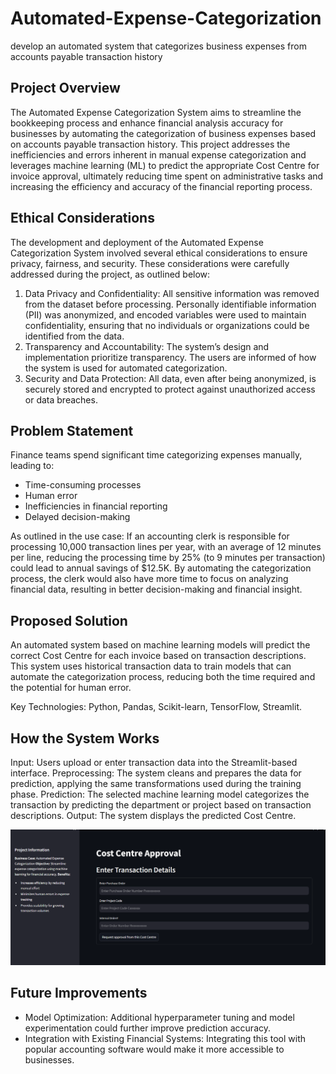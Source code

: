 # Automated-Expense-Categorization

develop an automated system that categorizes business expenses from accounts payable transaction history

## Project Overview

The Automated Expense Categorization System aims to streamline the bookkeeping process and enhance financial analysis accuracy for businesses by automating the categorization of business expenses based on accounts payable transaction history. This project addresses the inefficiencies and errors inherent in manual expense categorization and leverages machine learning (ML) to predict the appropriate Cost Centre for invoice approval, ultimately reducing time spent on administrative tasks and increasing the efficiency and accuracy of the financial reporting process.

## Ethical Considerations

The development and deployment of the Automated Expense Categorization System involved several ethical considerations to ensure privacy, fairness, and security. These considerations were carefully addressed during the project, as outlined below:

1. Data Privacy and Confidentiality:
All sensitive information was removed from the dataset before processing. Personally identifiable information (PII) was anonymized, and encoded variables were used to maintain confidentiality, ensuring that no individuals or organizations could be identified from the data.
2. Transparency and Accountability:
The system’s design and implementation prioritize transparency. The users are informed of how the system is used for automated categorization.
3. Security and Data Protection:
All data, even after being anonymized, is securely stored and encrypted to protect against unauthorized access or data breaches.

## Problem Statement

Finance teams spend significant time categorizing expenses manually, leading to:

* Time-consuming processes
* Human error
* Inefficiencies in financial reporting
* Delayed decision-making

As outlined in the use case: If an accounting clerk is responsible for processing 10,000 transaction lines per year, with an average of 12 minutes per line, reducing the processing time by 25% (to 9 minutes per transaction) could lead to annual savings of $12.5K. By automating the categorization process, the clerk would also have more time to focus on analyzing financial data, resulting in better decision-making and financial insight.

## Proposed Solution

An automated system based on machine learning models will predict the correct Cost Centre for each invoice based on transaction descriptions. This system uses historical transaction data to train models that can automate the categorization process, reducing both the time required and the potential for human error.

Key Technologies: Python, Pandas, Scikit-learn, TensorFlow, Streamlit.

## How the System Works

Input: Users upload or enter transaction data into the Streamlit-based interface.
Preprocessing: The system cleans and prepares the data for prediction, applying the same transformations used during the training phase.
Prediction: The selected machine learning model categorizes the transaction by predicting the department or project based on transaction descriptions.
Output: The system displays the predicted Cost Centre.

![alt text](image.png)

## Future Improvements

* Model Optimization: Additional hyperparameter tuning and model experimentation could further improve prediction accuracy.
* Integration with Existing Financial Systems: Integrating this tool with popular accounting software would make it more accessible to businesses.
